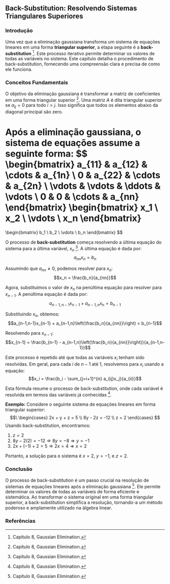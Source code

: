 ## Back-Substitution: Resolvendo Sistemas Triangulares Superiores

### Introdução
Uma vez que a eliminação gaussiana transforma um sistema de equações lineares em uma forma **triangular superior**, a etapa seguinte é a **back-substitution** [^1]. Este processo iterativo permite determinar os valores de todas as variáveis no sistema. Este capítulo detalha o procedimento de back-substitution, fornecendo uma compreensão clara e precisa de como ele funciona.

### Conceitos Fundamentais
O objetivo da eliminação gaussiana é transformar a matriz de coeficientes em uma forma triangular superior [^1]. Uma matriz $A$ é dita triangular superior se $a_{ij} = 0$ para todo $i > j$. Isso significa que todos os elementos abaixo da diagonal principal são zero.

Após a eliminação gaussiana, o sistema de equações assume a seguinte forma:
$$\
\begin{bmatrix}
a_{11} & a_{12} & \cdots & a_{1n} \\
0 & a_{22} & \cdots & a_{2n} \\
\vdots & \vdots & \ddots & \vdots \\
0 & 0 & \cdots & a_{nn}
\end{bmatrix}
\begin{bmatrix}
x_1 \\
x_2 \\
\vdots \\
x_n
\end{bmatrix}
=
\begin{bmatrix}
b_1 \\
b_2 \\
\vdots \\
b_n
\end{bmatrix}
$$

O processo de **back-substitution** começa resolvendo a última equação do sistema para a última variável, $x_n$ [^1]. A última equação é dada por:
$$a_{nn}x_n = b_n$$

Assumindo que $a_{nn} \neq 0$, podemos resolver para $x_n$:
$$x_n = \frac{b_n}{a_{nn}}$$

Agora, substituímos o valor de $x_n$ na penúltima equação para resolver para $x_{n-1}$. A penúltima equação é dada por:
$$a_{n-1,n-1}x_{n-1} + a_{n-1,n}x_n = b_{n-1}$$

Substituindo $x_n$, obtemos:
$$a_{n-1,n-1}x_{n-1} + a_{n-1,n}\left(\frac{b_n}{a_{nn}}\right) = b_{n-1}$$

Resolvendo para $x_{n-1}$:
$$x_{n-1} = \frac{b_{n-1} - a_{n-1,n}\left(\frac{b_n}{a_{nn}}\right)}{a_{n-1,n-1}}$$

Este processo é repetido até que todas as variáveis $x_i$ tenham sido resolvidas. Em geral, para cada $i$ de $n-1$ até $1$, resolvemos para $x_i$ usando a equação:
$$x_i = \frac{b_i - \sum_{j=i+1}^{n} a_{ij}x_j}{a_{ii}}$$

Esta fórmula resume o processo de back-substitution, onde cada variável é resolvida em termos das variáveis já conhecidas [^1].

**Exemplo:**
Considere o seguinte sistema de equações lineares em forma triangular superior:
$$\
\begin{cases}
2x + y + z = 5 \\
8y - 2z = -12 \\
z = 2
\end{cases}
$$
Usando back-substitution, encontramos:
1.  $z = 2$
2.  $8y - 2(2) = -12 \Rightarrow 8y = -8 \Rightarrow y = -1$
3.  $2x + (-1) + 2 = 5 \Rightarrow 2x = 4 \Rightarrow x = 2$

Portanto, a solução para o sistema é $x = 2$, $y = -1$, e $z = 2$.

### Conclusão
O processo de back-substitution é um passo crucial na resolução de sistemas de equações lineares após a eliminação gaussiana [^1]. Ele permite determinar os valores de todas as variáveis de forma eficiente e sistemática. Ao transformar o sistema original em uma forma triangular superior, a back-substitution simplifica a resolução, tornando-a um método poderoso e amplamente utilizado na álgebra linear.

### Referências
[^1]: Capítulo 8, Gaussian Elimination.
<!-- END -->